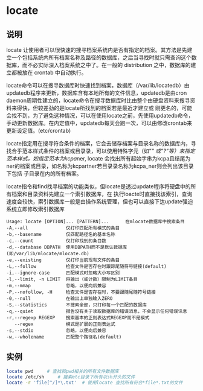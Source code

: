 # **locate**

## 说明

locate 让使用者可以很快速的搜寻档案系统内是否有指定的档案。其方法是先建立一个包括系统内所有档案名称及路径的数据库，之后当寻找时就只需查询这个数据库，而不必实际深入档案系统之中了。在一般的 distribution 之中，数据库的建立都被放在 crontab 中自动执行。

locate命令可以在搜寻数据库时快速找到档案，数据库（/var/lib/locatedb）由updatedb程序来更新，数据库含有本地所有的文件信息，updatedb是由cron daemon周期性建立的，locate命令在搜寻数据库时比由整个由硬盘资料来搜寻资料来得快，但较差劲的是locate所找到的档案若是最近才建立或 刚更名的，可能会找不到，为了避免这种情况，可以在使用locate之前，先使用updatedb命令，手动更新数据库。在内定值中，updatedb每天会跑一次，可以由修改crontab来更新设定值。(etc/crontab)

locate指定用在搜寻符合条件的档案，它会去储存档案与目录名称的数据库内，寻找合乎范本样式条件的档案或目录录，可以使用特殊字元（如”*” 或”?”等）来指定范本样式，如指定范本为kcpa*ner, locate 会找出所有起始字串为kcpa且结尾为ner的档案或目录，如名称为kcpartner若目录录名称为kcpa_ner则会列出该目录下包括 子目录在内的所有档案。

locate指令和find找寻档案的功能类似，但locate是透过update程序将硬盘中的所有档案和目录资料先建立一个索引数据库，在 执行loacte时直接找该索引，查询速度会较快，索引数据库一般是由操作系统管理，但也可以直接下达update强迫系统立即修改索引数据库



```info
Usage: locate [OPTION]... [PATTERN]...      在mlocate数据库中搜索条目
-A,--all              仅打印匹配所有模式的条目
-b,--basename         仅匹配路径名的基本名称
-c,--count            仅打印找到的条目数
-d,--database DBPATH  使用DBPATH而不是默认数据库(即/var/lib/mlocate/mlocate.db)
-e,--existing         仅打印当前现有文件的条目
-L,--follow           检查文件是否存在时跟踪尾随符号链接(default)
-i,--ignore-case      匹配模式时忽略大小写区别
-l,--limit, -n LIMIT  将输出（或计数）限制为LIMIT条目
-m,--mmap             忽略，以便向后兼容
-P,--nofollow, -H     检查文件是否存在时，不要跟随尾随符号链接
-0,--null             在输出上单独输入ZERO
-S,--statistics       不搜索全部，只打印每一个匹配的数据库
-q,--quiet            报告没有关于读取数据库的错误消息，不会显示任何错误讯息
-r,--regexp REGEXP    搜索基本的正则表达式REGEXP而不是模式
   --regex            模式是扩展的正则表达式
-s,--stdio            忽略，以便向后兼容
-w,--wholename        匹配整个路径名(default)

```

## 实例

```bash
locate pwd     # 查找和pwd相关的所有文件数据库
locate /etc/sh     # 搜索etc目录下所有以sh开头的文件
locate -r 'file[^/]*\.txt'  # 使用locate 查找所有符合*file*.txt的文件
```
